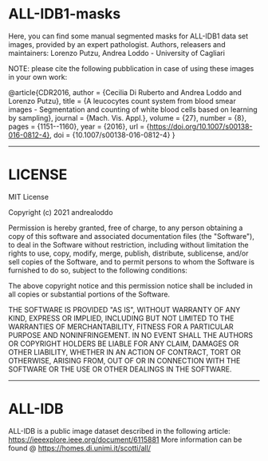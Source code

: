 # ALL-IDB1-masks
Here, you can find some manual segmented masks for ALL-IDB1 data set images, provided by an expert pathologist.
Authors, releasers and maintainers: Lorenzo Putzu, Andrea Loddo - University of Cagliari

NOTE: please cite the following pubblication in case of using these images in your own work:

@article{CDR2016,
  author    = {Cecilia Di Ruberto and
               Andrea Loddo and
               Lorenzo Putzu},
  title     = {A leucocytes count system from blood smear images - Segmentation and
               counting of white blood cells based on learning by sampling},
  journal   = {Mach. Vis. Appl.},
  volume    = {27},
  number    = {8},
  pages     = {1151--1160},
  year      = {2016},
  url       = {https://doi.org/10.1007/s00138-016-0812-4},
  doi       = {10.1007/s00138-016-0812-4}
}

--------------------------------------------------------------------------------
# LICENSE
MIT License

Copyright (c) 2021 andrealoddo

Permission is hereby granted, free of charge, to any person obtaining a copy
of this software and associated documentation files (the "Software"), to deal
in the Software without restriction, including without limitation the rights
to use, copy, modify, merge, publish, distribute, sublicense, and/or sell
copies of the Software, and to permit persons to whom the Software is
furnished to do so, subject to the following conditions:

The above copyright notice and this permission notice shall be included in all
copies or substantial portions of the Software.

THE SOFTWARE IS PROVIDED "AS IS", WITHOUT WARRANTY OF ANY KIND, EXPRESS OR
IMPLIED, INCLUDING BUT NOT LIMITED TO THE WARRANTIES OF MERCHANTABILITY,
FITNESS FOR A PARTICULAR PURPOSE AND NONINFRINGEMENT. IN NO EVENT SHALL THE
AUTHORS OR COPYRIGHT HOLDERS BE LIABLE FOR ANY CLAIM, DAMAGES OR OTHER
LIABILITY, WHETHER IN AN ACTION OF CONTRACT, TORT OR OTHERWISE, ARISING FROM,
OUT OF OR IN CONNECTION WITH THE SOFTWARE OR THE USE OR OTHER DEALINGS IN THE
SOFTWARE.

---------------------------------------------------------------------------------
# ALL-IDB
ALL-IDB is a public image dataset described in the following article: https://ieeexplore.ieee.org/document/6115881
More information can be found @ https://homes.di.unimi.it/scotti/all/
